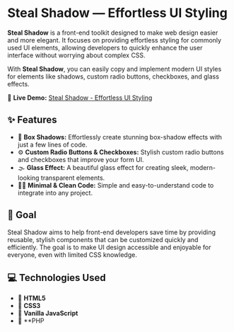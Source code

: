 # Steal Shadow — Effortless UI Styling

**Steal Shadow** is a front-end toolkit designed to make web design easier and more elegant. It focuses on providing effortless styling for commonly used UI elements, allowing developers to quickly enhance the user interface without worrying about complex CSS.

With **Steal Shadow**, you can easily copy and implement modern UI styles for elements like shadows, custom radio buttons, checkboxes, and glass effects.

🔗 **Live Demo:** [Steal Shadow - Effortless UI Styling](https://haftusaar.com/steal-shadow/index)

## ✨ Features

- 🎨 **Box Shadows:** Effortlessly create stunning box-shadow effects with just a few lines of code.
- ⚙️ **Custom Radio Buttons & Checkboxes:** Stylish custom radio buttons and checkboxes that improve your form UI.
- 🌫️ **Glass Effect:** A beautiful glass effect for creating sleek, modern-looking transparent elements.
- 🧑‍💻 **Minimal & Clean Code:** Simple and easy-to-understand code to integrate into any project.

## 🎯 Goal

Steal Shadow aims to help front-end developers save time by providing reusable, stylish components that can be customized quickly and efficiently. The goal is to make UI design accessible and enjoyable for everyone, even with limited CSS knowledge.

## 💻 Technologies Used

- 🔹 **HTML5**  
- 🔹 **CSS3**  
- 🔹 **Vanilla JavaScript** 
- 🔹 **PHP

 

